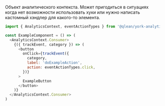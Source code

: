 Объект аналитического контекста. Может пригодиться в ситуациях когда нет возможности использовать хуки или нужно написать кастомный хэндлер для какого-то элемента.

```js static
import { AnalyticsContext, eventActionTypes } from '@qlean/york-analytics'

const ExampleComponent = () => (
  <AnalyticsContext.Consumer>
    {({ trackEvent, category }) => (
      <button
        onClick={trackEvent({
          category,
          label: 'doExampleAction',
          action: eventActionTypes.click,
        })}
      >
        ExampleButton
      </button>
    )}
  </AnalyticsContext.Consumer>
)
```
